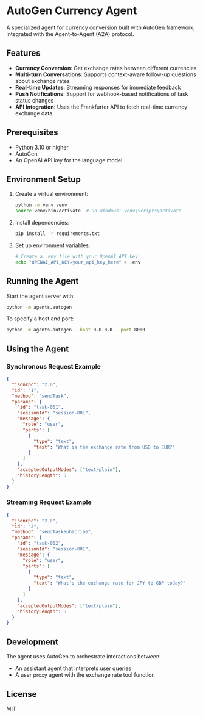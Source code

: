 # AutoGen Currency Agent

A specialized agent for currency conversion built with AutoGen framework, integrated with the Agent-to-Agent (A2A) protocol.

## Features

- **Currency Conversion**: Get exchange rates between different currencies
- **Multi-turn Conversations**: Supports context-aware follow-up questions about exchange rates
- **Real-time Updates**: Streaming responses for immediate feedback
- **Push Notifications**: Support for webhook-based notifications of task status changes
- **API Integration**: Uses the Frankfurter API to fetch real-time currency exchange data

## Prerequisites

- Python 3.10 or higher
- AutoGen
- An OpenAI API key for the language model

## Environment Setup

1. Create a virtual environment:

   ```bash
   python -m venv venv
   source venv/bin/activate  # On Windows: venv\Scripts\activate
   ```

2. Install dependencies:

   ```bash
   pip install -r requirements.txt
   ```

3. Set up environment variables:
   ```bash
   # Create a .env file with your OpenAI API key
   echo "OPENAI_API_KEY=your_api_key_here" > .env
   ```

## Running the Agent

Start the agent server with:

```bash
python -m agents.autogen
```

To specify a host and port:

```bash
python -m agents.autogen --host 0.0.0.0 --port 8000
```

## Using the Agent

### Synchronous Request Example

```json
{
  "jsonrpc": "2.0",
  "id": "1",
  "method": "sendTask",
  "params": {
    "id": "task-001",
    "sessionId": "session-001",
    "message": {
      "role": "user",
      "parts": [
        {
          "type": "text",
          "text": "What is the exchange rate from USD to EUR?"
        }
      ]
    },
    "acceptedOutputModes": ["text/plain"],
    "historyLength": 5
  }
}
```

### Streaming Request Example

```json
{
  "jsonrpc": "2.0",
  "id": "2",
  "method": "sendTaskSubscribe",
  "params": {
    "id": "task-002",
    "sessionId": "session-001",
    "message": {
      "role": "user",
      "parts": [
        {
          "type": "text",
          "text": "What's the exchange rate for JPY to GBP today?"
        }
      ]
    },
    "acceptedOutputModes": ["text/plain"],
    "historyLength": 5
  }
}
```

## Development

The agent uses AutoGen to orchestrate interactions between:

- An assistant agent that interprets user queries
- A user proxy agent with the exchange rate tool function

## License

MIT
